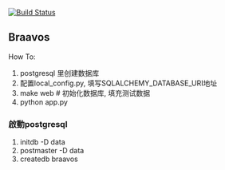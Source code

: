 [![Build Status](https://drone.io/github.com/borngods/braavos/status.png)](https://drone.io/github.com/borngods/braavos/latest)

## Braavos

How To:

  1. postgresql 里创建数据库
  2. 配置local_config.py, 填写SQLALCHEMY_DATABASE_URI地址
  3. make web # 初始化数据库, 填充测试数据
  4. python app.py

### 啟動postgresql

1. initdb -D data
2. postmaster -D data
3. createdb braavos
